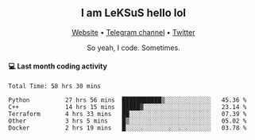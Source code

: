 <h2 align="center">I am LeKSuS hello lol</h2>
<div align="center">
  <a href="https://leksus.net">Website</a> •
  <a href="https://t.me/leksus_was_here">Telegram channel</a> •
  <a href="https://twitter.com/___LeKSuS___">Twitter</a>
</div>
<p align="center">So yeah, I code. Sometimes.</p>

#### :computer: Last month coding activity
<!--START_SECTION:waka-->

```text
Total Time: 58 hrs 30 mins

Python          27 hrs 56 mins  ███████████▒░░░░░░░░░░░░░   45.36 %
C++             14 hrs 15 mins  █████▓░░░░░░░░░░░░░░░░░░░   23.14 %
Terraform       4 hrs 33 mins   ██░░░░░░░░░░░░░░░░░░░░░░░   07.39 %
Other           3 hrs 5 mins    █▒░░░░░░░░░░░░░░░░░░░░░░░   05.02 %
Docker          2 hrs 19 mins   █░░░░░░░░░░░░░░░░░░░░░░░░   03.78 %
```

<!--END_SECTION:waka-->

<!-- flag{4_l0t_0f_1nter35t1ng_th1ng5_4r3_1n_publ1c_d0m41n} -->
